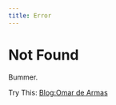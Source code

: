 ```yaml
---
title: Error
---
```


# Not Found

Bummer.

Try This: <a href='http://omardearmas.com/blog.html'>Blog:Omar de Armas</a>